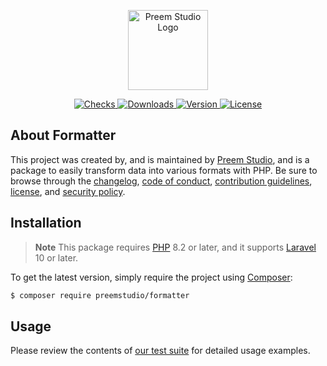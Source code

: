 <p align="center">
    <a href="https://preem.studio" target="_blank">
        <img src="https://raw.githubusercontent.com/PreemStudio/assets/main/logo-text.svg" width="128" alt="Preem Studio Logo" />
    </a>
</p>

<p align="center">
    <a href="https://github.com/PreemStudio/formatter/actions">
        <img src="https://badge.sh/github/check-runs/PreemStudio/formatter" alt="Checks" />
    </a>
    <a href="https://packagist.org/packages/preemstudio/formatter">
        <img src="https://badge.sh/packagist/downloads/PreemStudio/formatter" alt="Downloads" />
    </a>
    <a href="https://packagist.org/packages/preemstudio/formatter">
        <img src="https://badge.sh/packagist/version/PreemStudio/formatter" alt="Version" />
    </a>
    <a href="https://packagist.org/packages/preemstudio/formatter">
        <img src="https://badge.sh/packagist/license/PreemStudio/formatter" alt="License" />
    </a>
</p>

## About Formatter

This project was created by, and is maintained by [Preem Studio](https://github.com/PreemStudio), and is a package to easily transform data into various formats with PHP. Be sure to browse through the [changelog](CHANGELOG.md), [code of conduct](.github/CODE_OF_CONDUCT.md), [contribution guidelines](.github/CONTRIBUTING.md), [license](LICENSE), and [security policy](.github/SECURITY.md).

## Installation

> **Note**
> This package requires [PHP](https://www.php.net/) 8.2 or later, and it supports [Laravel](https://laravel.com/) 10 or later.

To get the latest version, simply require the project using [Composer](https://getcomposer.org/):

```bash
$ composer require preemstudio/formatter
```

## Usage

Please review the contents of [our test suite](/tests) for detailed usage examples.
